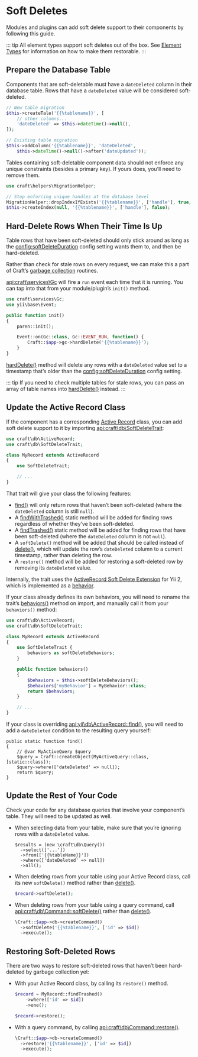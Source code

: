 # Soft Deletes

Modules and plugins can add soft delete support to their components by following this guide.

::: tip All element types support soft deletes out of the box. See [Element Types](element-types.md#restore-action) for information on how to make them restorable. :::

## Prepare the Database Table

Components that are soft-deletable must have a `dateDeleted` column in their database table. Rows that have a `dateDeleted` value will be considered soft-deleted.

```php
// New table migration
$this->createTale('{{%tablename}}', [
    // other columns...
    'dateDeleted' => $this->dateTime()->null(),
]);

// Existing table migration
$this->addColumn('{{%tablename}}', 'dateDeleted',
    $this->dateTime()->null()->after('dateUpdated'));
```

Tables containing soft-deletable component data should not enforce any unique constraints (besides a primary key). If yours does, you’ll need to remove them.

```php
use craft\helpers\MigrationHelper;

// Stop enforcing unique handles at the database level
MigrationHelper::dropIndexIfExists('{{%tablename}}', ['handle'], true, $this);
$this->createIndex(null, '{{%tablename}}', ['handle'], false);
```

## Hard-Delete Rows When Their Time Is Up

Table rows that have been soft-deleted should only stick around as long as the <config:softDeleteDuration> config setting wants them to, and then be hard-deleted.

Rather than check for stale rows on every request, we can make this a part of Craft’s [garbage collection](../gc.md) routines.

<api:craft\services\Gc> will fire a `run` event each time that it is running. You can tap into that from your module/plugin’s `init()` method.

```php
use craft\services\Gc;
use yii\base\Event;

public function init()
{
    paren::init();

    Event::on(Gc::class, Gc::EVENT_RUN, function() {
        Craft::$app->gc->hardDelete('{{%tablename}}');
    }
}
```

[hardDelete()](api:craft\services\Gc::hardDelete()) method will delete any rows with a `dateDeleted` value set to a timestamp that’s older than the <config:softDeleteDuration> config setting.

::: tip If you need to check multiple tables for stale rows, you can pass an array of table names into [hardDelete()](api:craft\services\Gc::hardDelete()) instead. :::

## Update the Active Record Class

If the component has a corresponding [Active Record](https://www.yiiframework.com/doc/guide/2.0/en/db-active-record) class, you can add soft delete support to it by importing <api:craft\db\SoftDeleteTrait>:

```php
use craft\db\ActiveRecord;
use craft\db\SoftDeleteTrait;

class MyRecord extends ActiveRecord
{
    use SoftDeleteTrait;

    // ...
}
```

That trait will give your class the following features:

- [find()](api:craft\db\SoftDeleteTrait::find()) will only return rows that haven’t been soft-deleted (where the `dateDeleted` column is still `null`).
- A [findWithTrashed()](api:craft\db\SoftDeleteTrait::findWithTrashed()) static method will be added for finding rows regardless of whether they’ve been soft-deleted.
- A [findTrashed()](api:craft\db\SoftDeleteTrait::findTrashed()) static method will be added for finding rows that have been soft-deleted (where the `dateDeleted` column is not `null`).
- A `softDelete()` method will be added that should be called instead of [delete()](api:yii\db\ActiveRecord::delete()), which will update the row’s `dateDeleted` column to a current timestamp, rather than deleting the row.
- A `restore()` method will be added for restoring a soft-deleted row by removing its `dateDeleted` value.

Internally, the trait uses the [ActiveRecord Soft Delete Extension](https://github.com/yii2tech/ar-softdelete) for Yii 2, which is implemented as a [behavior](https://www.yiiframework.com/doc/guide/2.0/en/concept-behaviors).

If your class already defines its own behaviors, you will need to rename the trait’s [behaviors()](api:craft\db\SoftDeleteTrait::behaviors()) method on import, and manually call it from your `behaviors()` method:

```php
use craft\db\ActiveRecord;
use craft\db\SoftDeleteTrait;

class MyRecord extends ActiveRecord
{
    use SoftDeleteTrait {
        behaviors as softDeleteBehaviors;
    }

    public function behaviors()
    {
        $behaviors = $this->softDeleteBehaviors();
        $behaviors['myBehavior'] = MyBehavior::class;
        return $behaviors;
    }

    // ...
}
```

If your class is overriding <api:yii\db\ActiveRecord::find()>, you will need to add a `dateDeleted` condition to the resulting query yourself:

```php{5}
public static function find()
{
    // @var MyActiveQuery $query
    $query = Craft::createObject(MyActiveQuery::class, [static::class]);
    $query->where(['dateDeleted' => null]);
    return $query;
}
```

## Update the Rest of Your Code

Check your code for any database queries that involve your component’s table. They will need to be updated as well.

- When selecting data from your table, make sure that you’re ignoring rows with a `dateDeleted` value.
    
    ```php{4}
    $results = (new \craft\db\Query())
      ->select(['...'])
      ->from(['{{%tableName}}'])
      ->where(['dateDeleted' => null])
      ->all();
    ```

- When deleting rows from your table using your Active Record class, call its new `softDelete()` method rather than [delete()](api:yii\db\ActiveRecord::delete()).
    
    ```php
    $record->softDelete();
    ```

- When deleting rows from your table using a query command, call <api:craft\db\Command::softDelete()> rather than [delete()](api:yii\db\Command::delete()).
    
    ```php
    \Craft::$app->db->createCommand()
      ->softDelete('{{%tablename}}', ['id' => $id])
      ->execute(); 
    ```

## Restoring Soft-Deleted Rows

There are two ways to restore soft-deleted rows that haven’t been hard-deleted by garbage collection yet:

- With your Active Record class, by calling its `restore()` method.
    
    ```php
    $record = MyRecord::findTrashed()
        ->where(['id' => $id])
        ->one();
    
    $record->restore();
    ```

- With a query command, by calling <api:craft\db\Command::restore()>.
    
    ```php
    \Craft::$app->db->createCommand()
      ->restore('{{%tablename}}', ['id' => $id])
      ->execute();
    ```